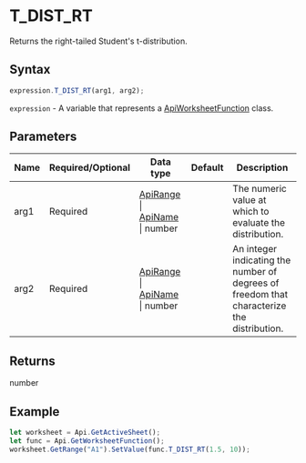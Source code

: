 # T_DIST_RT

Returns the right-tailed Student's t-distribution.

## Syntax

```javascript
expression.T_DIST_RT(arg1, arg2);
```

`expression` - A variable that represents a [ApiWorksheetFunction](../ApiWorksheetFunction.md) class.

## Parameters

| **Name** | **Required/Optional** | **Data type** | **Default** | **Description** |
| ------------- | ------------- | ------------- | ------------- | ------------- |
| arg1 | Required | [ApiRange](../../ApiRange/ApiRange.md) \| [ApiName](../../ApiName/ApiName.md) \| number |  | The numeric value at which to evaluate the distribution. |
| arg2 | Required | [ApiRange](../../ApiRange/ApiRange.md) \| [ApiName](../../ApiName/ApiName.md) \| number |  | An integer indicating the number of degrees of freedom that characterize the distribution. |

## Returns

number

## Example



```javascript editor-
let worksheet = Api.GetActiveSheet();
let func = Api.GetWorksheetFunction();
worksheet.GetRange("A1").SetValue(func.T_DIST_RT(1.5, 10));
```
